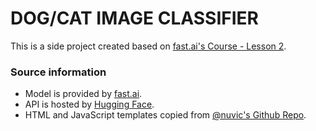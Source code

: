 # DOG/CAT IMAGE CLASSIFIER
This is a side project created based on [fast.ai](https://www.fast.ai/)['s Course - Lesson 2](https://course.fast.ai/Lessons/lesson2.html).
<br>
### Source information
- Model is provided by [fast.ai](https://course.fast.ai/Lessons/lesson2.html).
- API is hosted by [Hugging Face](https://huggingface.co/spaces/hoangng719/dog-cat-classifier).
- HTML and JavaScript templates copied from [@nuvic's Github Repo](https://github.com/nuvic/predict_image).